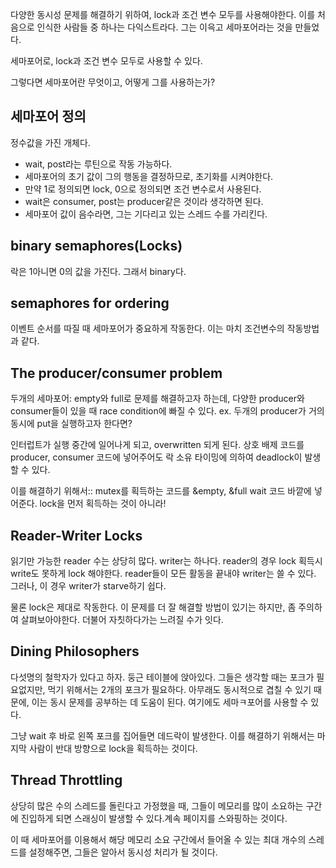 다양한 동시성 문제를 해결하기 위하여, lock과 조건 변수 모두를 사용해야한다. 
이를 처음으로 인식한 사람들 중 하나는 다익스트라다. 그는 이윽고 세마포어라는 것을 만들었다. 

세마포어로, lock과 조건 변수 모두로 사용할 수 있다. 

그렇다면 세마포어란 무엇이고, 어떻게 그를 사용하는가? 

## 세마포어 정의
정수값을 가진 개체다. 
- wait, post라는 루틴으로 작동 가능하다. 
- 세마포어의 초기 값이 그의 행동을 결정하므로, 초기화를 시켜야한다. 
- 만약 1로 정의되면 lock, 0으로 정의되면 조건 변수로서 사용된다. 
- wait은 consumer, post는 producer같은 것이라 생각하면 된다.
- 세마포어 값이 음수라면, 그는 기다리고 있는 스레드 수를 가리킨다.

## binary semaphores(Locks)
락은 1아니면 0의 값을 가진다. 그래서 binary다. 

## semaphores for ordering
이벤트 순서를 따질 때 세마포어가 중요하게 작동한다. 
이는 마치 조건변수의 작동방법과 같다.

## The producer/consumer problem
두개의 세마포어: empty와 full로 문제를 해결하고자 하는데, 다양한 producer와 consumer들이 있을 때 race condition에 빠질 수 있다. 
ex. 두개의 producer가 거의 동시에 put을 실행하고자 한다면? 

인터럽트가 실행 중간에 일어나게 되고, overwritten 되게 된다.
상호 배제 코드를 producer, consumer 코드에 넣어주어도 락 소유 타이밍에 의하여 deadlock이 발생할 수 있다.

이를 해결하기 위해서:: 
mutex를 획득하는 코드를 &empty, &full wait 코드 바깥에 넣어준다. lock을 먼저 획득하는 것이 아니라! 

## Reader-Writer Locks
읽기만 가능한 reader 수는 상당히 많다. writer는 하나다.
reader의 경우 lock 획득시 write도 못하게 lock 해야한다.
reader들이 모든 활동을 끝내야 writer는 쓸 수 있다.
그러나, 이 경우 writer가 starve하기 쉽다. 

물론 lock은 제대로 작동한다. 
이 문제를 더 잘 해결할 방법이 있기는 하지만, 좀 주의하여 살펴보아야한다. 더불어 자칫하다가는 느려질 수가 잇다. 

## Dining Philosophers
다섯명의 철학자가 있다고 하자. 둥근 테이블에 앉아있다. 
그들은 생각할 때는 포크가 필요없지만, 먹기 위해서는 2개의 포크가 필요하다. 아무래도 동시적으로 겹칠 수 있기 때문에, 이는 동시 문제를 공부하는 데 도움이 된다.
여기에도 세마ㅋ포어를 사용할 수 있다. 

그냥 wait 후 바로 왼쪽 포크를 집어들면 데드락이 발생한다. 
이를 해결하기 위해서는 마지막 사람이 반대 방향으로 lock을 획득하는 것이다.

## Thread Throttling
상당히 많은 수의 스레드를 돌린다고 가정했을 때, 
그들이 메모리를 많이 소요하는 구간에 진입하게 되면 스래싱이 발생할 수 있다.계속 페이지를 스와핑하는 것이다. 

이 때 세마포어를 이용해서 해당 메모리 소요 구간에서 들어올 수 있는 최대 개수의 스레드를 설정해주면, 그들은 알아서 동시성 처리가 될 것이다.

